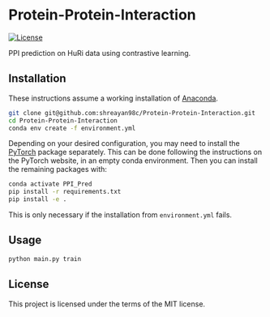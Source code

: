 # Protein-Protein-Interaction
[![License](https://img.shields.io/badge/license-MIT-blue.svg)](<https://opensource.org/licenses/MIT>)

PPI prediction on HuRi data using contrastive learning.

## Installation

These instructions assume a working installation of [Anaconda](https://www.anaconda.com/).

```bash
git clone git@github.com:shreayan98c/Protein-Protein-Interaction.git
cd Protein-Protein-Interaction
conda env create -f environment.yml
```

Depending on your desired configuration, you may need to install the
[PyTorch](https://pytorch.org/get-started/locally/) package separately. This can be done following
the instructions on the PyTorch website, in an empty conda environment. Then you can install the
remaining packages with:

```bash
conda activate PPI_Pred
pip install -r requirements.txt
pip install -e .
```

This is only necessary if the installation from `environment.yml` fails.

## Usage

```bash
python main.py train
```

## License

This project is licensed under the terms of the MIT license.